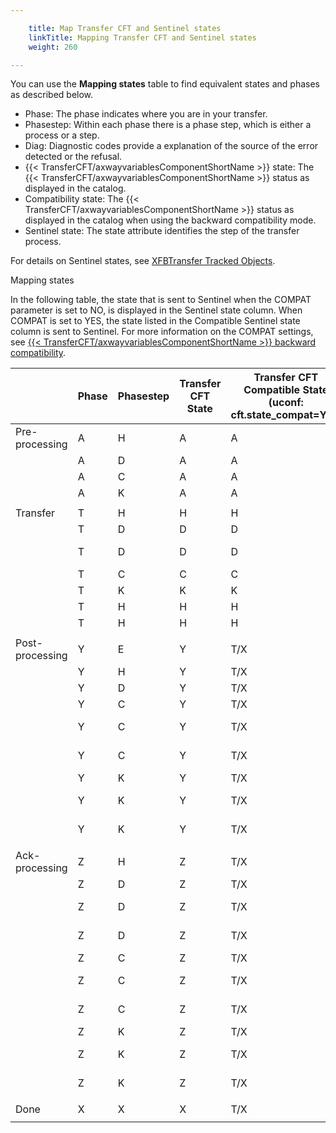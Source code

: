 ```yaml
---

    title: Map Transfer CFT and Sentinel states
    linkTitle: Mapping Transfer CFT and Sentinel states
    weight: 260

---
```

You can use the <span class="bold_in_para">****Mapping states****</span> table to find equivalent states and phases as described below.

- Phase: The phase indicates where you are in your transfer.
- Phasestep: Within each phase there is a phase step, which is either a process or a step.
- Diag: Diagnostic codes provide a explanation of the source of the error detected or the refusal.
- {{< TransferCFT/axwayvariablesComponentShortName >}} state: The {{< TransferCFT/axwayvariablesComponentShortName >}} status as displayed in the catalog.
- Compatibility state: The {{< TransferCFT/axwayvariablesComponentShortName >}} status as displayed in the catalog when using the backward compatibility mode.
- Sentinel state: The state attribute identifies the step of the transfer process.

For details on Sentinel states, see [XFBTransfer Tracked Objects]().

<span class="autonumber"></span>Mapping states

In the following table, the state that is sent to Sentinel when the COMPAT parameter is set to NO, is displayed in the Sentinel state column. When COMPAT is set to YES, the state listed in the Compatible Sentinel state column is sent to Sentinel. For more information on the COMPAT settings, see [{{< TransferCFT/axwayvariablesComponentShortName  >}} backward compatibility](../../../concepts/phase_and_phasestep/processing_compatability).


|   | Phase | Phasestep | Transfer CFT State | Transfer CFT Compatible State (uconf:<br/> cft.state_compat=Yes) | Diagi | Acked | Sentinel<br/> State | Compatible Sentinel State (uconf:<br/> cft.state_compat=Yes) |
| --- | --- | --- | --- | --- | --- | --- | --- | --- |
| Pre-processing | A | H | A | A | 0 |   | PRE_PROC | AVAILABLE |
|   | A | D | A | A |   |   | PRE_PROC | TO_EXECUTE |
|   | A | C | A | A |   |   | PRE_PROC | TO_EXECUTE |
|   | A | K | A | A | 121 |   | PRE_PROC_ABORT | CANCELED |
|   |   |   |   |   |   |   |   |   |
| Transfer | T | H | H | H | 0 |   | AVAILABLE | AVAILABLE |
|   | T | D | D | D |   |   | TO_EXECUTE | TO_EXECUTE |
|   | T  | D  | D  | D  | NOT = 0  |   | INTERRUPTED  | INTERRUPTED  |
|   | T | C | C | C |   |   | SENDING/RECEIVING | SENDING/RECEIVING |
|   | T | K | K | K |   |   | CANCELED | CANCELED |
|   | T | H | H | H | 121 |   | SUSPENDED | SUSPENDED |
|   | T | H | H | H | 621 |   | INTERRUPTED | INTERRUPTED |
|   |   |   |   |   |   |   |   |   |
| Post-processing | Y | E | Y | T/X |   |   | POST_PROC | SENT/RECEIVED |
|   | Y | H | Y | T/X |   |   | POST_PROC | SENT/RECEIVED |
|   | Y | D | Y | T/X |   |   | POST_PROC | SENT/RECEIVED |
|   | Y | C | Y | T/X |   |   | POST_PROC | SENT/RECEIVED |
|   | Y | C | Y | T/X |   | A | POST_PROC | ENDED-TO-ACK/ACKED |
|   | Y | C | Y | T/X |   | N | POST_PROC | ENDED-TO-NACK/NACKED |
|   | Y | K | Y | T/X |   |   | POST_PROC_ABORT | SENT/RECEIVED |
|   | Y | K | Y | T/X |   | A | POST_PROC_ABORT | ENDED-TO-ACK/ACKED |
|   | Y | K | Y | T/X |   | N | POST_PROC_ABORT | ENDED-TO-NACK/NACKED |
|   |   |   |   |   |   |   |   |   |
| Ack-processing | Z | H | Z | T/X |   |   | ACK_EXPECTED | SENT/RECEIVED |
|   | Z | D | Z | T/X |   |   | POST_PROC_ACK | SENT/RECEIVED |
|   | Z | D | Z | T/X |   | A | ENDED-TO-ACK/ACKED | ENDED-TO-ACK/ACKED |
|   | Z | D | Z | T/X |   | N | ENDED-TO-NACK/NACKED | ENDED-TO-NACK/NACKED |
|   | Z | C | Z | T/X |   |   | POST_PROC_ACK | SENT/RECEIVED |
|   | Z | C | Z | T/X |   | A | POST_PROC_ACK | ENDED-TO-ACK/ACKED |
|   | Z | C | Z | T/X |   | N | POST_PROC_ACK | ENDED-TO-NACK/NACKED |
|   | Z | K | Z | T/X |   |   | POST_PROC_ACK_ABORT | SENT/RECEIVED |
|   | Z | K | Z | T/X |   | A | POST_PROC_ACK_ABORT | ENDED-TO-ACK/ACKED |
|   | Z | K | Z | T/X |   | N | POST_PROC_ACK_ABORT | ENDED-TO-NACK/NACKED |
|   |   |   |   |   |   |   |   |   |
| Done | X | X | X | T/X |   |   | COMPLETED | CONSUMED |
|   |   |   |   |   |   |   |   |   |

